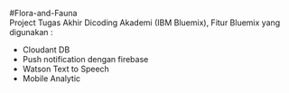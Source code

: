#Flora-and-Fauna
<br>Project Tugas Akhir Dicoding Akademi (IBM Bluemix), Fitur Bluemix yang digunakan :
- Cloudant DB
- Push notification dengan firebase
- Watson Text to Speech
- Mobile Analytic
